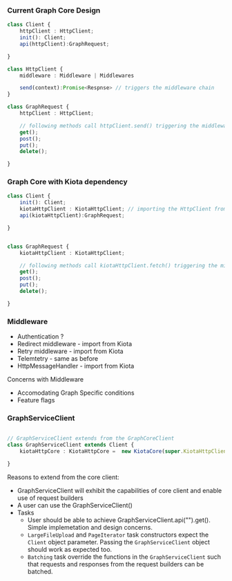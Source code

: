 ### Current Graph Core Design

```typescript
class Client {
    httpClient : HttpClient;
    init(): Client;
    api(httpClient):GraphRequest;

}

class HttpClient {
    middleware : Middleware | Middlewares 

    send(context):Promise<Respnse> // triggers the middleware chain
}

class GraphRequest {
    httpClient : HttpClient;

    // following methods call httpClient.send() triggering the middleware to make the request
    get();
    post();
    put();
    delete();

}
```

### Graph Core with Kiota dependency

```typescript
class Client {
    init(): Client;
    kiotaHttpClient : KiotaHttpClient; // importing the HttpClient from Kiota
    api(kiotaHttpClient):GraphRequest;

}


class GraphRequest {
    kiotaHttpClient : KiotaHttpClient;

    // following methods call kiotaHttpClient.fetch() triggering the middleware to make the request
    get();
    post();
    put();
    delete();

}

```

### Middleware

- Authentication ?
- Redirect middleware - import from Kiota
- Retry middleware - import from Kiota
- Telemtetry - same as before
- HttpMessageHandler - import from Kiota

Concerns with Middleware 

- Accomodating Graph Specific conditions
- Feature flags

### GraphServiceClient

```typescript

// GraphServiceClient extends from the GraphCoreClient
class GraphServiceClient extends Client {
    kiotaHttpCore : KiotaHttpCore =  new KiotaCore(super.KiotaHttpClient);

}
```

Reasons to extend from the core client:

- GraphServiceClient will exhibit the capabilities of core client and enable use of request builders
- A user can use the GraphServiceClient()
- Tasks 
    - User should be able to achieve GraphServiceClient.api("").get(). Simple implemetation and design concerns.
    - `LargeFileUpload` and `PageIterator` task constructors expect the `Client` object parameter. Passing the  `GraphServiceClient` object should work as expected too.
    - `Batching` task override the functions in the `GraphServiceClient` such that requests and responses from the request builders can be batched.  

